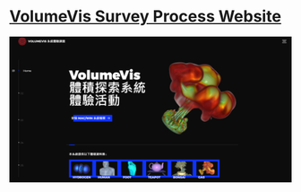 # [VolumeVis Survey Process Website](https://nuzerovi.github.io/VolumeVis_UX_Survey/)
<p align="center"><img src="https://github.com/NUZEROVI/UX_Survey/blob/survey/assets/img/Website%20Cover.png"></p>
